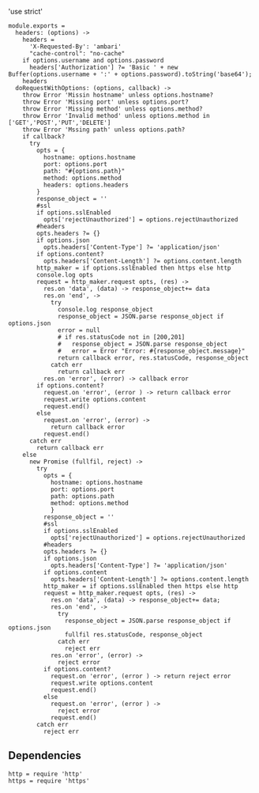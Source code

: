 'use strict'

    module.exports =
      headers: (options) ->
        headers = 
          'X-Requested-By': 'ambari'
          "cache-control": "no-cache"
        if options.username and options.password
          headers['Authorization'] ?= 'Basic ' + new Buffer(options.username + ':' + options.password).toString('base64');
        headers
      doRequestWithOptions: (options, callback) ->
        throw Error 'Missin hostname' unless options.hostname?
        throw Error 'Missing port' unless options.port?
        throw Error 'Missing method' unless options.method?
        throw Error 'Invalid method' unless options.method in ['GET','POST','PUT','DELETE']
        throw Error 'Mssing path' unless options.path?
        if callback?
          try
            opts = {
              hostname: options.hostname
              port: options.port
              path: "#{options.path}"
              method: options.method
              headers: options.headers
            }
            response_object = ''
            #ssl
            if options.sslEnabled
              opts['rejectUnauthorized'] = options.rejectUnauthorized
            #headers
            opts.headers ?= {}
            if options.json
              opts.headers['Content-Type'] ?= 'application/json'
            if options.content?
              opts.headers['Content-Length'] ?= options.content.length
            http_maker = if options.sslEnabled then https else http
            console.log opts
            request = http_maker.request opts, (res) ->
              res.on 'data', (data) -> response_object+= data
              res.on 'end', ->
                try
                  console.log response_object
                  response_object = JSON.parse response_object if options.json
                  error = null
                  # if res.statusCode not in [200,201]
                  #   response_object = JSON.parse response_object
                  #   error = Error "Error: #{response_object.message}" 
                  return callback error, res.statusCode, response_object
                catch err
                  return callback err
              res.on 'error', (error) -> callback error
            if options.content?
              request.on 'error', (error ) -> return callback error
              request.write options.content
              request.end()
            else
              request.on 'error', (error) ->
                return callback error
              request.end()
          catch err
            return callback err
        else
          new Promise (fullfil, reject) ->
            try
              opts = {
                hostname: options.hostname
                port: options.port
                path: options.path
                method: options.method
                }
              response_object = ''
              #ssl
              if options.sslEnabled
                opts['rejectUnauthorized'] = options.rejectUnauthorized
              #headers
              opts.headers ?= {}
              if options.json
                opts.headers['Content-Type'] ?= 'application/json'
              if options.content
                opts.headers['Content-Length'] ?= options.content.length
              http_maker = if options.sslEnabled then https else http
              request = http_maker.request opts, (res) ->
                res.on 'data', (data) -> response_object+= data;
                res.on 'end', ->
                  try
                    response_object = JSON.parse response_object if options.json
                    fullfil res.statusCode, response_object
                  catch err
                    reject err
                res.on 'error', (error) ->
                  reject error
              if options.content?
                request.on 'error', (error ) -> return reject error
                request.write options.content
                request.end()
              else
                request.on 'error', (error ) ->
                  reject error
                request.end()
            catch err
              reject err


## Dependencies

    http = require 'http'
    https = require 'https'
